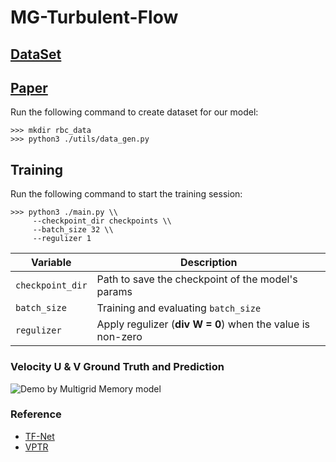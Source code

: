 # MG-Turbulent-Flow

## [DataSet](https://drive.google.com/drive/folders/1VOtLjfAkCWJePiacoDxC-nrgCREKvrpE?usp=sharing.)
## [Paper](https://arxiv.org/abs/2306.12545)

Run the following command to create dataset for our model:

```
>>> mkdir rbc_data
>>> python3 ./utils/data_gen.py
```

## Training

Run the following command to start the training session:

```
>>> python3 ./main.py \\
     --checkpoint_dir checkpoints \\
     --batch_size 32 \\
     --regulizer 1
```

| Variable             | Description                                                |
| -------------------- | ---------------------------------------------------------- |
| ```checkpoint_dir``` | Path to save the checkpoint of the model's params          |
| ```batch_size```     | Training and evaluating ```batch_size```                   |
| ```regulizer```      | Apply regulizer (**div W = 0**) when the value is non-zero |

### Velocity U & V Ground Truth and Prediction

![Demo by Multigrid Memory model](demo/Compare.gif)

### Reference

- [TF-Net](https://github.com/Rose-STL-Lab/Turbulent-Flow-Net)
- [VPTR](https://github.com/XiYe20/VPTR)
